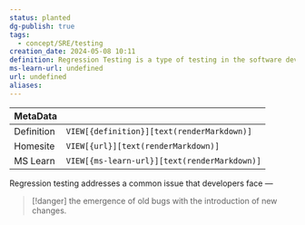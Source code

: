 ```yaml
---
status: planted
dg-publish: true
tags:
  - concept/SRE/testing
creation_date: 2024-05-08 10:11
definition: Regression Testing is a type of testing in the software development cycle that runs after every change to ensure that the change introduces no unintended breaks.
ms-learn-url: undefined
url: undefined
aliases:
---
```


| MetaData   |                                              |
| ---------- | -------------------------------------------- |
| Definition | `VIEW[{definition}][text(renderMarkdown)]`   |
| Homesite   | `VIEW[{url}][text(renderMarkdown)]`          |
| MS Learn   | `VIEW[{ms-learn-url}][text(renderMarkdown)]` |

Regression testing addresses a common issue that developers face — 

> [!danger]
> the emergence of old bugs with the introduction of new changes.

